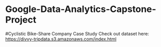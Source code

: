 # Google-Data-Analytics-Capstone-Project

   #Cyclistic Bike-Share Company Case Study
   Check out dataset here: https://divvy-tripdata.s3.amazonaws.com/index.html

